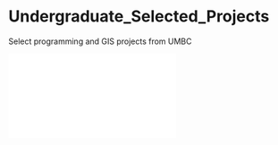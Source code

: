 # Undergraduate_Selected_Projects
Select programming and GIS projects from UMBC

![GotBDT](/GES462_Hervey_GotBDT_Poster.pdf "GotBDT")
